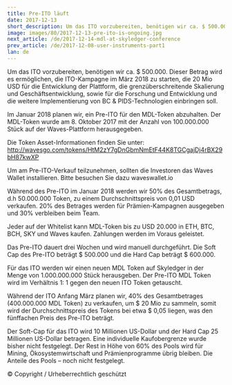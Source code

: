 ```yaml
---
title: Pre-ITO läuft
date: 2017-12-13
short_description: Um das ITO vorzubereiten, benötigen wir ca. $ 500.000.
image: images/80/2017-12-13-pre-ito-is-ongoing.jpg
next_article: /de/2017-12-14-mdl-at-skyledger-conference
prev_article: /de/2017-12-08-user-instruments-part1
lan: de
---
```


Um das ITO vorzubereiten, benötigen wir ca. $ 500.000. Dieser Betrag wird es ermöglichen, die ITO-Kampagne im März 2018 zu starten, die 20 Mio USD für die Entwicklung der Plattform, die grenzüberschreitende Skalierung und Geschäftsentwicklung, sowie für die Forschung und Entwicklung und die weitere Implementierung von BC & PIDS-Technologien einbringen soll.

Im Januar 2018 planen wir, ein Pre-ITO für den MDL-Token abzuhalten. Der MDL-Token wurde am 8. Oktober 2017 mit der Anzahl von 100.000.000 Stück auf der Waves-Plattform herausgegeben.

Die Token Asset-Informationen finden Sie unter: http://wavesgo.com/tokens/HtM2zY7gDnGbmNmEtF44K8TGCgajDj4rBX29bH87kwXP

Um am Pre-ITO-Verkauf teilzunehmen, sollten die Investoren das Waves Wallet installieren. Bitte besuchen Sie dazu waveswallet.io

Während des Pre-ITO im Januar 2018 werden wir 50% des Gesamtbetrags, d.h 50.000.000 Token, zu einem Durchschnittspreis von 0,01 USD verkaufen. 20% des Betrages werden für Prämien-Kampagnen ausgegeben und 30% verbleiben beim Team.

Jeder auf der Whitelist kann MDL-Token bis zu USD 20.000 in ETH, BTC, BCH, SKY und Waves kaufen. Zahlungen werden im Voraus geleistet.

Das Pre-ITO dauert drei Wochen und wird manuell durchgeführt. Die Soft Cap des Pre-ITO beträgt $ 500.000 und die Hard Cap beträgt $ 600.000.

Für das ITO werden wir einen neuen MDL Token auf Skyledger in der Menge von 1.000.000.000 Stück herausgeben. Der Pre-ITO MDL Token wird im Verhältnis 1: 1 gegen den neuen ITO Token getauscht.

Während der ITO Anfang März planen wir, 40% des Gesamtbetrages (400.000.000 MDL Token) zu verkaufen, um $ 20 Mio zu sammeln, somit wird der Durchschnittspreis des Tokens bei etwa $ 0,05 liegen, was den fünffachen Preis des Pre-ITO beträgt.

Der Soft-Cap für das ITO wird 10 Millionen US-Dollar und der Hard Cap 25 Millionen US-Dollar betragen. Eine individuelle Kaufobergrenze wurde bisher nicht festgelegt. Der Rest in Höhe von 60% des Pools wird für Mining, Ökosystemwirtschaft und Prämienprogramme übrig bleiben. Die Anteile des Pools – noch nicht festgelegt.

© Copyright / Urheberrechtlich geschützt
